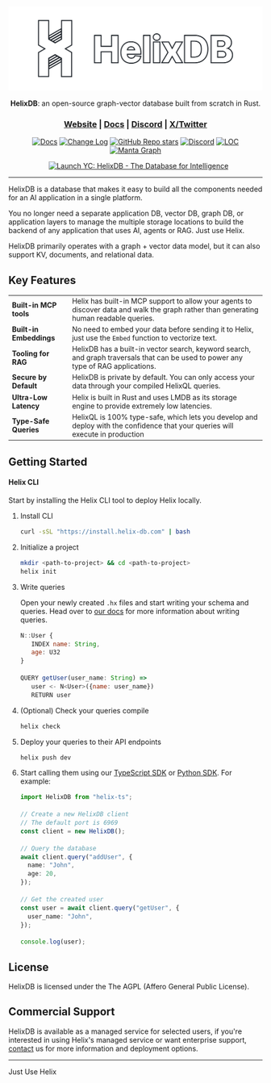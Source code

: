 <div align="center">

<picture>
  <img src="/assets/full_logo.png" alt="HelixDB Logo">
</picture>

<b>HelixDB</b>: an open-source graph-vector database built from scratch in Rust.

<h3>
  <a href="https://helix-db.com">Website</a> |
  <a href="https://docs.helix-db.com">Docs</a> |
  <a href="https://discord.gg/2stgMPr5BD">Discord</a> |
  <a href="https://x.com/hlx_db">X/Twitter</a>
</h3>

[![Docs](https://img.shields.io/badge/docs-latest-blue)](https://docs.helix-db.com)
[![Change Log](https://img.shields.io/badge/changelog-latest-blue)](https://docs.helix-db.com/change-log/helixdb)
[![GitHub Repo stars](https://img.shields.io/github/stars/HelixDB/helix-db)](https://github.com/HelixDB/helix-db/stargazers)
[![Discord](https://img.shields.io/discord/1354148209005559819?logo=discord)](https://discord.gg/2stgMPr5BD)
[![LOC](https://img.shields.io/endpoint?url=https://ghloc.vercel.app/api/HelixDB/helix-db/badge?filter=.rs$,.sh$&style=flat&logoColor=white&label=Lines%20of%20Code)](https://github.com/HelixDB/helix-db)
[![Manta Graph](https://getmanta.ai/api/badges?text=Manta%20Graph&link=helixdb)](https://getmanta.ai/helixdb)

<a href="https://www.ycombinator.com/launches/Naz-helixdb-the-database-for-rag-ai" target="_blank"><img src="https://www.ycombinator.com/launches/Naz-helixdb-the-database-for-rag-ai/upvote_embed.svg" alt="Launch YC: HelixDB - The Database for Intelligence" style="margin-left: 12px;"/></a>

</div>

<hr>

HelixDB is a database that makes it easy to build all the components needed for an AI application in a single platform.

You no longer need a separate application DB, vector DB, graph DB, or application layers to manage the multiple storage locations to build the backend of any application that uses AI, agents or RAG. Just use Helix.

HelixDB primarily operates with a graph + vector data model, but it can also support KV, documents, and relational data.

## Key Features

|                                  |                                                                                                                                                                               |
| -------------------------------- | ----------------------------------------------------------------------------------------------------------------------------------------------------------------------------- |
| **Built-in MCP tools**           | Helix has built-in MCP support to allow your agents to discover data and walk the graph rather than generating human readable queries. |
| **Built-in Embeddings**          | No need to embed your data before sending it to Helix, just use the `Embed` function to vectorize text.                                                     |
| **Tooling for RAG**              | HelixDB has a built-in vector search, keyword search, and graph traversals that can be used to power any type of RAG applications.                                                      |
| **Secure by Default**            | HelixDB is private by default. You can only access your data through your compiled HelixQL queries.                                                                           |
| **Ultra-Low Latency**            | Helix is built in Rust and uses LMDB as its storage engine to provide extremely low latencies.                                                                                |
| **Type-Safe Queries**            | HelixQL is 100% type-safe, which lets you develop and deploy with the confidence that your queries will execute in production                                                                                |

## Getting Started

#### Helix CLI

Start by installing the Helix CLI tool to deploy Helix locally.

1. Install CLI

   ```bash
   curl -sSL "https://install.helix-db.com" | bash
   ```

2. Initialize a project

   ```bash
   mkdir <path-to-project> && cd <path-to-project>
   helix init
   ```

3. Write queries

   Open your newly created `.hx` files and start writing your schema and queries.
   Head over to [our docs](https://docs.helix-db.com/documentation/hql/hql) for more information about writing queries.



   ```js
   N::User {
      INDEX name: String,
      age: U32
   }

   QUERY getUser(user_name: String) =>
      user <- N<User>({name: user_name})
      RETURN user
   ```

4. (Optional) Check your queries compile

   ```bash
   helix check
   ```

5. Deploy your queries to their API endpoints

   ```bash
   helix push dev
   ```

6. Start calling them using our [TypeScript SDK](https://github.com/HelixDB/helix-ts) or [Python SDK](https://github.com/HelixDB/helix-py). For example:

   ```typescript
   import HelixDB from "helix-ts";

   // Create a new HelixDB client
   // The default port is 6969
   const client = new HelixDB();

   // Query the database
   await client.query("addUser", {
     name: "John",
     age: 20,
   });

   // Get the created user
   const user = await client.query("getUser", {
     user_name: "John",
   });

   console.log(user);
   ```

## License

HelixDB is licensed under the The AGPL (Affero General Public License).

## Commercial Support

HelixDB is available as a managed service for selected users, if you're interested in using Helix's managed service or want enterprise support, [contact](mailto:founders@helix-db.com) us for more information and deployment options.

---

Just Use Helix

